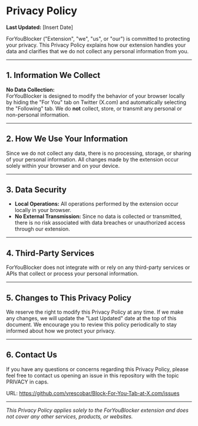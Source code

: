 # Privacy Policy

**Last Updated:** [Insert Date]

ForYouBlocker ("Extension", "we", "us", or "our") is committed to protecting
your privacy. This Privacy Policy explains how our extension handles your data
and clarifies that we do not collect any personal information from you.

---

## 1. Information We Collect

**No Data Collection:**\
ForYouBlocker is designed to modify the behavior of your browser locally by
hiding the "For You" tab on Twitter (X.com) and automatically selecting the
"Following" tab. We do **not** collect, store, or transmit any personal or
non-personal information.

---

## 2. How We Use Your Information

Since we do not collect any data, there is no processing, storage, or sharing of
your personal information. All changes made by the extension occur solely within
your browser and on your device.

---

## 3. Data Security

- **Local Operations:** All operations performed by the extension occur locally
  in your browser.
- **No External Transmission:** Since no data is collected or transmitted, there
  is no risk associated with data breaches or unauthorized access through our
  extension.

---

## 4. Third-Party Services

ForYouBlocker does not integrate with or rely on any third-party services or
APIs that collect or process your personal information.

---

## 5. Changes to This Privacy Policy

We reserve the right to modify this Privacy Policy at any time. If we make any
changes, we will update the "Last Updated" date at the top of this document. We
encourage you to review this policy periodically to stay informed about how we
protect your privacy.

---

## 6. Contact Us

If you have any questions or concerns regarding this Privacy Policy, please feel
free to contact us opening an issue in this repository with the topic PRIVACY in
caps.

URL: https://github.com/vrescobar/Block-For-You-Tab-at-X.com/issues

---

_This Privacy Policy applies solely to the ForYouBlocker extension and does not
cover any other services, products, or websites._

